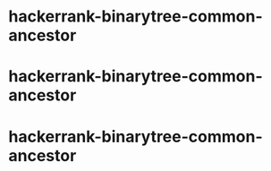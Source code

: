 # hackerrank-binarytree-common-ancestor
# hackerrank-binarytree-common-ancestor
# hackerrank-binarytree-common-ancestor
